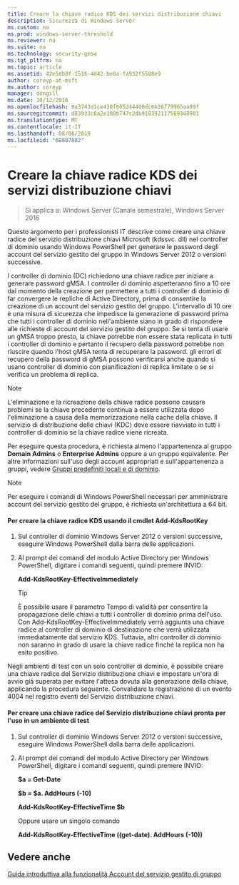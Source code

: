 ```yaml
---
title: Creare la chiave radice KDS dei servizi distribuzione chiavi
description: Sicurezza di Windows Server
ms.custom: na
ms.prod: windows-server-threshold
ms.reviewer: na
ms.suite: na
ms.technology: security-gmsa
ms.tgt_pltfrm: na
ms.topic: article
ms.assetid: 42e5db8f-1516-4d42-be0a-fa932f5588e9
author: coreyp-at-msft
ms.author: coreyp
manager: dongill
ms.date: 10/12/2016
ms.openlocfilehash: 8a3743d1ce430f605244408dc6b26779965aa99f
ms.sourcegitcommit: d83933c6a2e180b747c2db910392117569348901
ms.translationtype: MT
ms.contentlocale: it-IT
ms.lasthandoff: 08/06/2019
ms.locfileid: "68807882"
---
```

# <a name="create-the-key-distribution-services-kds-root-key"></a>Creare la chiave radice KDS dei servizi distribuzione chiavi

>Si applica a: Windows Server (Canale semestrale), Windows Server 2016

Questo argomento per i professionisti IT descrive come creare una chiave radice del servizio distribuzione chiavi Microsoft (kdssvc. dll) nel controller di dominio usando Windows PowerShell per generare le password degli account del servizio gestito del gruppo in Windows Server 2012 o versioni successive.

I controller di dominio (DC) richiedono una chiave radice per iniziare a generare password gMSA. I controller di dominio aspetteranno fino a 10 ore dal momento della creazione per permettere a tutti i controller di dominio di far convergere le repliche di Active Directory, prima di consentire la creazione di un account del servizio gestito del gruppo. L'intervallo di 10 ore è una misura di sicurezza che impedisce la generazione di password prima che tutti i controller di dominio nell'ambiente siano in grado di rispondere alle richieste di account del servizio gestito del gruppo.  Se si tenta di usare un gMSA troppo presto, la chiave potrebbe non essere stata replicata in tutti i controller di dominio e pertanto il recupero della password potrebbe non riuscire quando l'host gMSA tenta di recuperare la password. gli errori di recupero della password di gMSA possono verificarsi anche quando si usano controller di dominio con pianificazioni di replica limitate o se si verifica un problema di replica.

> [!NOTE]
> L'eliminazione e la ricreazione della chiave radice possono causare problemi se la chiave precedente continua a essere utilizzata dopo l'eliminazione a causa della memorizzazione nella cache della chiave. Il servizio di distribuzione delle chiavi (KDC) deve essere riavviato in tutti i controller di dominio se la chiave radice viene ricreata.

Per eseguire questa procedura, è richiesta almeno l'appartenenza al gruppo **Domain Admins** o **Enterprise Admins** oppure a un gruppo equivalente. Per altre informazioni sull'uso degli account appropriati e sull'appartenenza a gruppi, vedere [Gruppi predefiniti locali e di dominio](https://technet.microsoft.com/library/dd728026(WS.10).aspx).

> [!NOTE]
> Per eseguire i comandi di Windows PowerShell necessari per amministrare account del servizio gestito del gruppo, è richiesta un'architettura a 64 bit.

#### <a name="to-create-the-kds-root-key-using-the-add-kdsrootkey-cmdlet"></a>Per creare la chiave radice KDS usando il cmdlet Add-KdsRootKey

1.  Sul controller di dominio Windows Server 2012 o versioni successive, eseguire Windows PowerShell dalla barra delle applicazioni.

2.  Al prompt dei comandi del modulo Active Directory per Windows PowerShell, digitare i comandi seguenti, quindi premere INVIO:

    **Add-KdsRootKey-EffectiveImmediately**

    > [!TIP]
    > È possibile usare il parametro Tempo di validità per consentire la propagazione delle chiavi a tutti i controller di dominio prima dell'uso. Con Add-KdsRootKey-EffectiveImmediately verrà aggiunta una chiave radice al controller di dominio di destinazione che verrà utilizzata immediatamente dal servizio KDS. Tuttavia, altri controller di dominio non saranno in grado di usare la chiave radice finché la replica non ha esito positivo.

Negli ambienti di test con un solo controller di dominio, è possibile creare una chiave radice del Servizio distribuzione chiavi e impostare un'ora di avvio già superata per evitare l'attesa dovuta alla generazione della chiave, applicando la procedura seguente. Convalidare la registrazione di un evento 4004 nel registro eventi del Servizio distribuzione chiavi.

#### <a name="to-create-the-kds-root-key-in-a-test-environment-for-immediate-effectiveness"></a>Per creare una chiave radice del Servizio distribuzione chiavi pronta per l'uso in un ambiente di test

1.  Sul controller di dominio Windows Server 2012 o versioni successive, eseguire Windows PowerShell dalla barra delle applicazioni.

2.  Al prompt dei comandi del modulo Active Directory per Windows PowerShell, digitare i comandi seguenti, quindi premere INVIO:

    **$a = Get-Date**

    **$b = $a. AddHours (-10)**

    **Add-KdsRootKey-EffectiveTime $b**

    Oppure usare un singolo comando

    **Add-KdsRootKey-EffectiveTime ((get-date). AddHours (-10))**

## <a name="see-also"></a>Vedere anche
[Guida introduttiva alla funzionalità Account del servizio gestito di gruppo](getting-started-with-group-managed-service-accounts.md)


